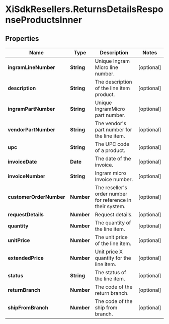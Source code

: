 # XiSdkResellers.ReturnsDetailsResponseProductsInner

## Properties

Name | Type | Description | Notes
------------ | ------------- | ------------- | -------------
**ingramLineNumber** | **String** | Unique Ingram Micro line number. | [optional] 
**description** | **String** | The description of the line item product. | [optional] 
**ingramPartNumber** | **String** | Unique IngramMicro part number. | [optional] 
**vendorPartNumber** | **String** | The vendor&#39;s part number for the line item. | [optional] 
**upc** | **String** | The UPC code of a product. | [optional] 
**invoiceDate** | **Date** | The date of the invoice. | [optional] 
**invoiceNumber** | **String** | Ingram micro Invoice number. | [optional] 
**customerOrderNumber** | **Number** | The reseller&#39;s order number for reference in their system. | [optional] 
**requestDetails** | **Number** | Request details. | [optional] 
**quantity** | **Number** | The quantity of the line item. | [optional] 
**unitPrice** | **Number** | The unit price of the line item. | [optional] 
**extendedPrice** | **Number** | Unit price X quantity for the line item. | [optional] 
**status** | **String** | The status of the line item. | [optional] 
**returnBranch** | **Number** | The code of the return branch. | [optional] 
**shipFromBranch** | **Number** | The code of the ship from branch. | [optional] 


